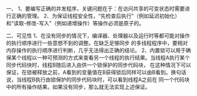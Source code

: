 一、
1、要编写正确的并发程序，关键问题在于：在访问共享的可变状态时需要进行正确的管理。
2、为保证线程安全性，“先检查后执行”（例如延迟初始化）和“读取-修改-写入”（例如递增操作）等操作必须是原子的。

二、可见性
1、在没有同步的情况下，编译器、处理器以及运行时等都可能对操作的执行顺序进行一些意想不到的调整。在缺乏足够同步
的多线程程序中，要相对内存操作的执行顺序进行判断，几乎无法得出正确的结论。
2、内置锁可以用于确保某个线程以一种可预测的方式来查看另一个线程的执行结果。当线程A执行某个同步代码快时，线程B随后进入由供一个锁保护的同步代码块，
在这种情况下可以保证，在锁被释放之前，A看到的变量值在B获得锁后同样可以由B看到。换句话说，当线程B执行由锁保护的同步代码块时，可以看到线程A之前在
同一个代码块中的所有操作结果。如果没有同步，那么就无法实现上述保证。
